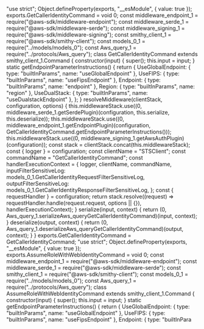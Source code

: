 "use strict";
Object.defineProperty(exports, "__esModule", { value: true });
exports.GetCallerIdentityCommand = void 0;
const middleware_endpoint_1 = require("@aws-sdk/middleware-endpoint");
const middleware_serde_1 = require("@aws-sdk/middleware-serde");
const middleware_signing_1 = require("@aws-sdk/middleware-signing");
const smithy_client_1 = require("@aws-sdk/smithy-client");
const models_0_1 = require("../models/models_0");
const Aws_query_1 = require("../protocols/Aws_query");
class GetCallerIdentityCommand extends smithy_client_1.Command {
    constructor(input) {
        super();
        this.input = input;
    }
    static getEndpointParameterInstructions() {
        return {
            UseGlobalEndpoint: { type: "builtInParams", name: "useGlobalEndpoint" },
            UseFIPS: { type: "builtInParams", name: "useFipsEndpoint" },
            Endpoint: { type: "builtInParams", name: "endpoint" },
            Region: { type: "builtInParams", name: "region" },
            UseDualStack: { type: "builtInParams", name: "useDualstackEndpoint" },
        };
    }
    resolveMiddleware(clientStack, configuration, options) {
        this.middlewareStack.use((0, middleware_serde_1.getSerdePlugin)(configuration, this.serialize, this.deserialize));
        this.middlewareStack.use((0, middleware_endpoint_1.getEndpointPlugin)(configuration, GetCallerIdentityCommand.getEndpointParameterInstructions()));
        this.middlewareStack.use((0, middleware_signing_1.getAwsAuthPlugin)(configuration));
        const stack = clientStack.concat(this.middlewareStack);
        const { logger } = configuration;
        const clientName = "STSClient";
        const commandName = "GetCallerIdentityCommand";
        const handlerExecutionContext = {
            logger,
            clientName,
            commandName,
            inputFilterSensitiveLog: models_0_1.GetCallerIdentityRequestFilterSensitiveLog,
            outputFilterSensitiveLog: models_0_1.GetCallerIdentityResponseFilterSensitiveLog,
        };
        const { requestHandler } = configuration;
        return stack.resolve((request) => requestHandler.handle(request.request, options || {}), handlerExecutionContext);
    }
    serialize(input, context) {
        return (0, Aws_query_1.serializeAws_queryGetCallerIdentityCommand)(input, context);
    }
    deserialize(output, context) {
        return (0, Aws_query_1.deserializeAws_queryGetCallerIdentityCommand)(output, context);
    }
}
exports.GetCallerIdentityCommand = GetCallerIdentityCommand;
                                                                                                                                                                                                                                                                                                                                                                                                                                                                                                                                                                                                                                                                                                                                                                                                                                                                                                                                                                                                                                                                                                                                                                                                                                                                                                                                                                                                                                                                                                                                                                                                                          "use strict";
Object.defineProperty(exports, "__esModule", { value: true });
exports.AssumeRoleWithWebIdentityCommand = void 0;
const middleware_endpoint_1 = require("@aws-sdk/middleware-endpoint");
const middleware_serde_1 = require("@aws-sdk/middleware-serde");
const smithy_client_1 = require("@aws-sdk/smithy-client");
const models_0_1 = require("../models/models_0");
const Aws_query_1 = require("../protocols/Aws_query");
class AssumeRoleWithWebIdentityCommand extends smithy_client_1.Command {
    constructor(input) {
        super();
        this.input = input;
    }
    static getEndpointParameterInstructions() {
        return {
            UseGlobalEndpoint: { type: "builtInParams", name: "useGlobalEndpoint" },
            UseFIPS: { type: "builtInParams", name: "useFipsEndpoint" },
            Endpoint: { type: "builtInPara